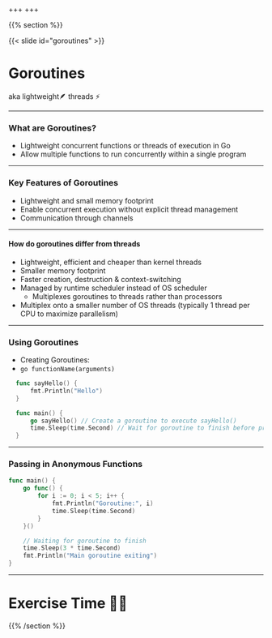 +++
+++

{{% section %}}

{{< slide id="goroutines" >}}
# Goroutines
aka lightweight🪶 threads ⚡️

---

### What are Goroutines?
- Lightweight concurrent functions or threads of execution in Go
- Allow multiple functions to run concurrently within a single program
---

### Key Features of Goroutines
- Lightweight and small memory footprint
- Enable concurrent execution without explicit thread management
- Communication through channels

---

#### How do goroutines differ from threads

- Lightweight, efficient and cheaper than kernel threads
- Smaller memory footprint
- Faster creation, destruction & context-switching
- Managed by runtime scheduler instead of OS scheduler
  - Multiplexes goroutines to threads rather than processors
- Multiplex onto a smaller number of OS threads (typically 1 thread per CPU to maximize parallelism)

---

### Using Goroutines
- Creating Goroutines: 
- `go functionName(arguments)`

```go
  func sayHello() {
      fmt.Println("Hello")
  }

  func main() {
      go sayHello() // Create a goroutine to execute sayHello()
      time.Sleep(time.Second) // Wait for goroutine to finish before program exits
  }
```
---
### Passing in Anonymous Functions

```go
func main() {
	go func() {
		for i := 0; i < 5; i++ {
			fmt.Println("Goroutine:", i)
			time.Sleep(time.Second)
		}
	}()

	// Waiting for goroutine to finish
	time.Sleep(3 * time.Second)
	fmt.Println("Main goroutine exiting")
}
```

---

# Exercise Time 🏋️‍♀️

{{% /section %}}